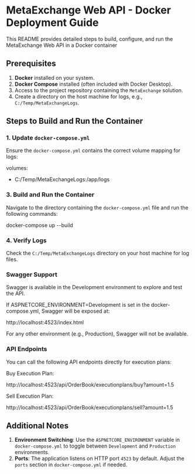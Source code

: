 # MetaExchange Web API - Docker Deployment Guide

This README provides detailed steps to build, configure, and run the MetaExchange Web API in a Docker container

## Prerequisites
1. **Docker** installed on your system.
2. **Docker Compose** installed (often included with Docker Desktop).
3. Access to the project repository containing the `MetaExchange` solution.
4. Create a directory on the host machine for logs, e.g., `C:/Temp/MetaExchangeLogs`.


## Steps to Build and Run the Container

### 1. Update `docker-compose.yml`
Ensure the `docker-compose.yml` contains the correct volume mapping for logs:

volumes:
  - C:/Temp/MetaExchangeLogs:/app/logs

### 3. Build and Run the Container
Navigate to the directory containing the `docker-compose.yml` file and run the following commands:

docker-compose up --build

### 4. Verify Logs
Check the `C:/Temp/MetaExchangeLogs` directory on your host machine for log files.

### Swagger Support

Swagger is available in the Development environment to explore and test the API.

If ASPNETCORE_ENVIRONMENT=Development is set in the docker-compose.yml, Swagger will be exposed at:

http://localhost:4523/index.html

For any other environment (e.g., Production), Swagger will not be available.

### API Endpoints

You can call the following API endpoints directly for execution plans:

Buy Execution Plan:

http://localhost:4523/api/OrderBook/executionplans/buy?amount=1.5

Sell Execution Plan:

http://localhost:4523/api/OrderBook/executionplans/sell?amount=1.5

## Additional Notes
1. **Environment Switching**: Use the `ASPNETCORE_ENVIRONMENT` variable in `docker-compose.yml` to toggle between `Development` and `Production` environments.
2. **Ports**: The application listens on HTTP port `4523` by default. Adjust the `ports` section in `docker-compose.yml` if needed.


